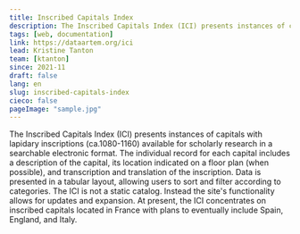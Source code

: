 ```yaml
---
title: Inscribed Capitals Index
description: The Inscribed Capitals Index (ICI) presents instances of capitals with lapidary inscriptions (ca.1080-1160) available for scholarly research in a searchable electronic format. 
tags: [web, documentation]
link: https://dataartem.org/ici
lead: Kristine Tanton
team: [ktanton]
since: 2021-11
draft: false
lang: en
slug: inscribed-capitals-index
cieco: false
pageImage: "sample.jpg"
---
```



<!-- ajouter bonnes dates-->

The Inscribed Capitals Index (ICI) presents instances of capitals with  lapidary inscriptions (ca.1080-1160) available for scholarly research in a searchable electronic format. The individual record for each capital  includes a description of the capital, its location indicated on a floor plan (when possible), and transcription and translation of the  inscription. Data is presented in a tabular layout, allowing users to  sort and filter according to categories. The ICI is not a static  catalog. Instead the site's functionality allows for updates and  expansion. At present, the ICI concentrates on inscribed capitals  located in France with plans to eventually include Spain, England, and  Italy.
